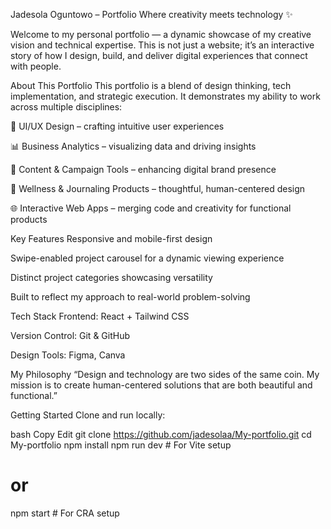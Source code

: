 Jadesola Oguntowo – Portfolio
Where creativity meets technology ✨

Welcome to my personal portfolio — a dynamic showcase of my creative vision and technical expertise.
This is not just a website; it’s an interactive story of how I design, build, and deliver digital experiences that connect with people.

About This Portfolio
This portfolio is a blend of design thinking, tech implementation, and strategic execution.
It demonstrates my ability to work across multiple disciplines:

🎨 UI/UX Design – crafting intuitive user experiences

📊 Business Analytics – visualizing data and driving insights

📱 Content & Campaign Tools – enhancing digital brand presence

🧘 Wellness & Journaling Products – thoughtful, human-centered design

🌐 Interactive Web Apps – merging code and creativity for functional products

Key Features
Responsive and mobile-first design

Swipe-enabled project carousel for a dynamic viewing experience

Distinct project categories showcasing versatility

Built to reflect my approach to real-world problem-solving

Tech Stack
Frontend: React + Tailwind CSS

Version Control: Git & GitHub

Design Tools: Figma, Canva





My Philosophy
“Design and technology are two sides of the same coin.
My mission is to create human-centered solutions that are both beautiful and functional.”


Getting Started
Clone and run locally:

bash
Copy
Edit
git clone https://github.com/jadesolaa/My-portfolio.git
cd My-portfolio
npm install
npm run dev   # For Vite setup
# or
npm start     # For CRA setup


